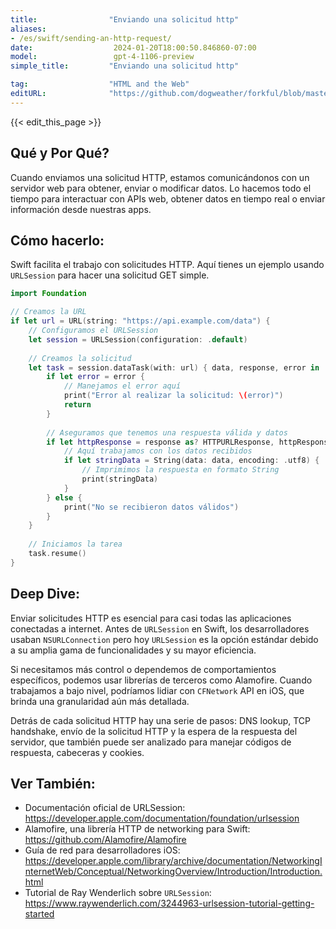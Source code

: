 ```yaml
---
title:                "Enviando una solicitud http"
aliases:
- /es/swift/sending-an-http-request/
date:                  2024-01-20T18:00:50.846860-07:00
model:                 gpt-4-1106-preview
simple_title:         "Enviando una solicitud http"

tag:                  "HTML and the Web"
editURL:              "https://github.com/dogweather/forkful/blob/master/content/es/swift/sending-an-http-request.md"
---
```


{{< edit_this_page >}}

## Qué y Por Qué?

Cuando enviamos una solicitud HTTP, estamos comunicándonos con un servidor web para obtener, enviar o modificar datos. Lo hacemos todo el tiempo para interactuar con APIs web, obtener datos en tiempo real o enviar información desde nuestras apps.

## Cómo hacerlo:

Swift facilita el trabajo con solicitudes HTTP. Aquí tienes un ejemplo usando `URLSession` para hacer una solicitud GET simple.

```Swift
import Foundation

// Creamos la URL
if let url = URL(string: "https://api.example.com/data") {
    // Configuramos el URLSession
    let session = URLSession(configuration: .default)
    
    // Creamos la solicitud
    let task = session.dataTask(with: url) { data, response, error in
        if let error = error {
            // Manejamos el error aquí
            print("Error al realizar la solicitud: \(error)")
            return
        }
        
        // Aseguramos que tenemos una respuesta válida y datos
        if let httpResponse = response as? HTTPURLResponse, httpResponse.statusCode == 200, let data = data {
            // Aquí trabajamos con los datos recibidos
            if let stringData = String(data: data, encoding: .utf8) {
                // Imprimimos la respuesta en formato String
                print(stringData)
            }
        } else {
            print("No se recibieron datos válidos")
        }
    }
    
    // Iniciamos la tarea
    task.resume()
}
```

## Deep Dive:

Enviar solicitudes HTTP es esencial para casi todas las aplicaciones conectadas a internet. Antes de `URLSession` en Swift, los desarrolladores usaban `NSURLConnection` pero hoy `URLSession` es la opción estándar debido a su amplia gama de funcionalidades y su mayor eficiencia.

Si necesitamos más control o dependemos de comportamientos específicos, podemos usar librerías de terceros como Alamofire. Cuando trabajamos a bajo nivel, podríamos lidiar con `CFNetwork` API en iOS, que brinda una granularidad aún más detallada.

Detrás de cada solicitud HTTP hay una serie de pasos: DNS lookup, TCP handshake, envío de la solicitud HTTP y la espera de la respuesta del servidor, que también puede ser analizado para manejar códigos de respuesta, cabeceras y cookies.

## Ver También:

- Documentación oficial de URLSession: https://developer.apple.com/documentation/foundation/urlsession
- Alamofire, una librería HTTP de networking para Swift: https://github.com/Alamofire/Alamofire
- Guía de red para desarrolladores iOS: https://developer.apple.com/library/archive/documentation/NetworkingInternetWeb/Conceptual/NetworkingOverview/Introduction/Introduction.html
- Tutorial de Ray Wenderlich sobre `URLSession`: https://www.raywenderlich.com/3244963-urlsession-tutorial-getting-started
